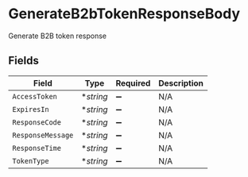 # GenerateB2bTokenResponseBody

Generate B2B token response


## Fields

| Field              | Type               | Required           | Description        |
| ------------------ | ------------------ | ------------------ | ------------------ |
| `AccessToken`      | **string*          | :heavy_minus_sign: | N/A                |
| `ExpiresIn`        | **string*          | :heavy_minus_sign: | N/A                |
| `ResponseCode`     | **string*          | :heavy_minus_sign: | N/A                |
| `ResponseMessage`  | **string*          | :heavy_minus_sign: | N/A                |
| `ResponseTime`     | **string*          | :heavy_minus_sign: | N/A                |
| `TokenType`        | **string*          | :heavy_minus_sign: | N/A                |